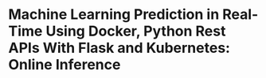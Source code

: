 # Machine Learning Prediction in Real-Time Using Docker, Python Rest APIs With Flask and Kubernetes: Online Inference

